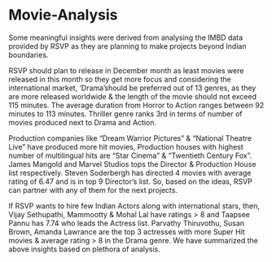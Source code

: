 # Movie-Analysis

Some meaningful insights were derived from analysing the IMBD data provided by RSVP as 
they are planning to make projects beyond Indian boundaries. 

RSVP should plan to release in December month as least movies were released in this month
so they get more focus and considering the international market, ‘Drama’should be preferred
out of 13 genres, as they are more released worldwide & the length of the movie should not 
exceed 115 minutes. The average duration from Horror to Action ranges between 92 minutes 
to 113 minutes. Thriller genre ranks 3rd in terms of number of movies produced next to Drama 
and Action. 

Production companies like “Dream Warrior Pictures” & “National Theatre Live” have 
produced more hit movies, Production houses with highest number of multilingual hits are
“Star Cinema” & “Twentieth Century Fox”. James Mangold and Marvel Studios tops the 
Director & Production House list respectively. Steven Soderbergh has directed 4 movies with 
average rating of 6.47 and is in top 9 Director’s list. So, based on the ideas, RSVP can partner 
with any of them for the next projects.

If RSVP wants to hire few Indian Actors along with international stars, then, Vijay Sethupathi,
Mammootty & Mohal Lal have ratings > 8 and Taapsee Pannu has 7.74 who leads the Actress 
list. Parvathy Thiruvothu, Susan Brown, Amanda Lawrance are the top 3 actresses with more
Super Hit movies & average rating > 8 in the Drama genre. 
We have summarized the above insights based on plethora of analysis.
